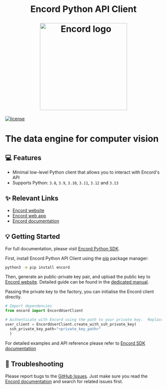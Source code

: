 <h1 align="center">
  <p align="center">Encord Python API Client</p>
  <a href="https://encord.com">
    <img src="https://storage.googleapis.com/docs-media.encord.com/encord.png" width="280" alt="Encord logo"/>
  </a>
</h1>

[![license](https://img.shields.io/badge/License-Apache%202.0-blue.svg)](https://opensource.org/licenses/Apache-2.0)

# The data engine for computer vision

## 💻 Features

- Minimal low-level Python client that allows you to interact with Encord's API
- Supports Python: `3.8`, `3.9`, `3.10`, `3.11`, `3.12` and `3.13`

## ✨ Relevant Links

* [Encord website](https://encord.com)
* [Encord web app](https://app.encord.com)
* [Encord documentation](https://docs.encord.com)

## 💡 Getting Started

For full documentation, please visit [Encord Python SDK](https://docs.encord.com/reference/installation-sdk).

First, install Encord Python API Client using the [pip](https://pip.pypa.io/en/stable/installing) package manager:

```bash
python3 -m pip install encord
```

Then, generate an public-private key pair, and upload the public key to [Encord website](https://www.encord.com/).
Detailed guide can be found in the [dedicated manual](https://docs.encord.com/docs/annotate-public-keys).

Passing the private key to the factory, you can initialise the Encord client directly.

```python
# Import dependencies
from encord import EncordUserClient

# Authenticate with Encord using the path to your private key.  Replace <private_key_path> with the path to your private key.
user_client = EncordUserClient.create_with_ssh_private_key(
  ssh_private_key_path="<private_key_path>"
  )
```

For detailed examples and API reference please refer to [Encord SDK documentation](https://python.docs.encord.com/)

## 🐛 Troubleshooting

Please report bugs to the [GitHub Issues](https://github.com/encord-team/encord-client-python/issues).
Just make sure you read the [Encord documentation](https://docs.encord.com) and search for related issues first.
